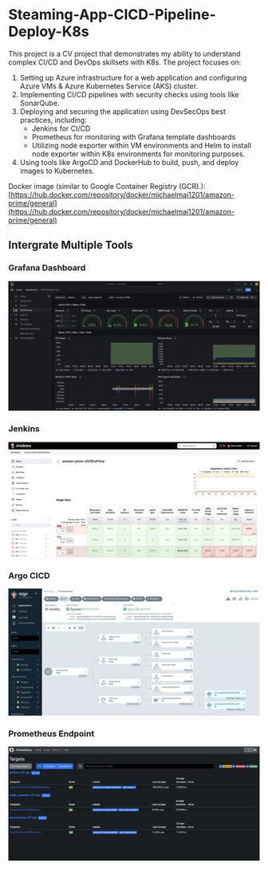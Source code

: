 # Steaming-App-CICD-Pipeline-Deploy-K8s

This project is a CV project that demonstrates my ability to understand complex CI/CD and DevOps skillsets with K8s. The project focuses on:

1. Setting up Azure infrastructure for a web application and configuring Azure VMs & Azure Kubernetes Service (AKS) cluster.
2. Implementing CI/CD pipelines with security checks using tools like SonarQube.
3. Deploying and securing the application using DevSecOps best practices, including:
   - Jenkins for CI/CD
   - Prometheus for monitoring with Grafana template dashboards
   - Utilizing node exporter within VM environments and Helm to install node exporter within K8s environments for monitoring purposes.
4. Using tools like ArgoCD and DockerHub to build, push, and deploy images to Kubernetes.

Docker image (similar to Google Container Registry (GCR).): [https://hub.docker.com/repository/docker/michaelmai1201/amazon-prime/general](https://hub.docker.com/repository/docker/michaelmai1201/amazon-prime/general)

## Intergrate Multiple Tools

### Grafana Dashboard
![Grafana](https://github.com/michaelearncoding/Steaming-App-CICD-Pipeline-Deploy-K8s/blob/adding_configure_files_for_k8s/assect/Grafana_Dashboard.png?raw=true)

### Jenkins
![Jenkins](https://github.com/michaelearncoding/Steaming-App-CICD-Pipeline-Deploy-K8s/blob/adding_configure_files_for_k8s/assect/Jenkins_Workflow.png?raw=true)

### Argo CICD
![Argo CICD](https://github.com/michaelearncoding/Steaming-App-CICD-Pipeline-Deploy-K8s/blob/adding_configure_files_for_k8s/assect/ArgoCICD_Deployment_Workflow.png?raw=true)

### Prometheus Endpoint
![Prometheus Endpoint](https://github.com/michaelearncoding/Steaming-App-CICD-Pipeline-Deploy-K8s/blob/adding_configure_files_for_k8s/assect/Prometheus_Endpoint.png?raw=true)

